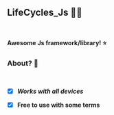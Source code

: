 ## LifeCycles_Js 🥀🏅
<br>

**Awesome Js framework/library! ⭐**

### About? 🗿


<br>

- [x] ***Works with all devices***

- [x] **Free to use with some terms**

